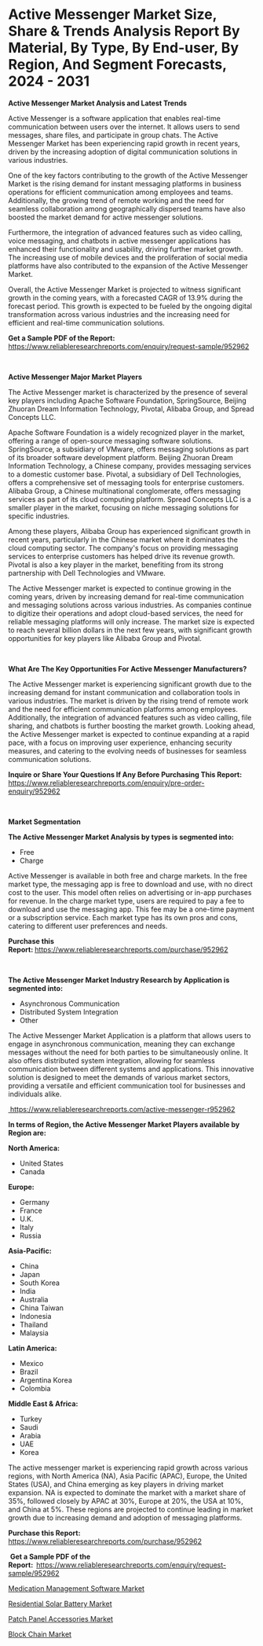 <p><h1>Active Messenger Market Size, Share & Trends Analysis Report By Material, By Type, By End-user, By Region, And Segment Forecasts, 2024 - 2031</h1></p><p><strong>Active Messenger Market Analysis and Latest Trends</strong></p>
<p><p>Active Messenger is a software application that enables real-time communication between users over the internet. It allows users to send messages, share files, and participate in group chats. The Active Messenger Market has been experiencing rapid growth in recent years, driven by the increasing adoption of digital communication solutions in various industries.</p><p>One of the key factors contributing to the growth of the Active Messenger Market is the rising demand for instant messaging platforms in business operations for efficient communication among employees and teams. Additionally, the growing trend of remote working and the need for seamless collaboration among geographically dispersed teams have also boosted the market demand for active messenger solutions.</p><p>Furthermore, the integration of advanced features such as video calling, voice messaging, and chatbots in active messenger applications has enhanced their functionality and usability, driving further market growth. The increasing use of mobile devices and the proliferation of social media platforms have also contributed to the expansion of the Active Messenger Market.</p><p>Overall, the Active Messenger Market is projected to witness significant growth in the coming years, with a forecasted CAGR of 13.9% during the forecast period. This growth is expected to be fueled by the ongoing digital transformation across various industries and the increasing need for efficient and real-time communication solutions.</p></p>
<p><strong>Get a Sample PDF of the Report:&nbsp;</strong> <a href="https://www.reliableresearchreports.com/enquiry/request-sample/952962">https://www.reliableresearchreports.com/enquiry/request-sample/952962</a></p>
<p>&nbsp;</p>
<p><strong>Active Messenger Major Market Players</strong></p>
<p><p>The Active Messenger market is characterized by the presence of several key players including Apache Software Foundation, SpringSource, Beijing Zhuoran Dream Information Technology, Pivotal, Alibaba Group, and Spread Concepts LLC.</p><p>Apache Software Foundation is a widely recognized player in the market, offering a range of open-source messaging software solutions. SpringSource, a subsidiary of VMware, offers messaging solutions as part of its broader software development platform. Beijing Zhuoran Dream Information Technology, a Chinese company, provides messaging services to a domestic customer base. Pivotal, a subsidiary of Dell Technologies, offers a comprehensive set of messaging tools for enterprise customers. Alibaba Group, a Chinese multinational conglomerate, offers messaging services as part of its cloud computing platform. Spread Concepts LLC is a smaller player in the market, focusing on niche messaging solutions for specific industries.</p><p>Among these players, Alibaba Group has experienced significant growth in recent years, particularly in the Chinese market where it dominates the cloud computing sector. The company's focus on providing messaging services to enterprise customers has helped drive its revenue growth. Pivotal is also a key player in the market, benefiting from its strong partnership with Dell Technologies and VMware.</p><p>The Active Messenger market is expected to continue growing in the coming years, driven by increasing demand for real-time communication and messaging solutions across various industries. As companies continue to digitize their operations and adopt cloud-based services, the need for reliable messaging platforms will only increase. The market size is expected to reach several billion dollars in the next few years, with significant growth opportunities for key players like Alibaba Group and Pivotal.</p></p>
<p>&nbsp;</p>
<p><strong>What Are The Key Opportunities For Active Messenger Manufacturers?</strong></p>
<p><p>The Active Messenger market is experiencing significant growth due to the increasing demand for instant communication and collaboration tools in various industries. The market is driven by the rising trend of remote work and the need for efficient communication platforms among employees. Additionally, the integration of advanced features such as video calling, file sharing, and chatbots is further boosting the market growth. Looking ahead, the Active Messenger market is expected to continue expanding at a rapid pace, with a focus on improving user experience, enhancing security measures, and catering to the evolving needs of businesses for seamless communication solutions.</p></p>
<p><strong>Inquire or Share Your Questions If Any Before Purchasing This Report:</strong> <a href="https://www.reliableresearchreports.com/enquiry/pre-order-enquiry/952962">https://www.reliableresearchreports.com/enquiry/pre-order-enquiry/952962</a></p>
<p>&nbsp;</p>
<p><strong>Market Segmentation</strong></p>
<p><strong>The Active Messenger Market Analysis by types is segmented into:</strong></p>
<p><ul><li>Free</li><li>Charge</li></ul></p>
<p><p>Active Messenger is available in both free and charge markets. In the free market type, the messaging app is free to download and use, with no direct cost to the user. This model often relies on advertising or in-app purchases for revenue. In the charge market type, users are required to pay a fee to download and use the messaging app. This fee may be a one-time payment or a subscription service. Each market type has its own pros and cons, catering to different user preferences and needs.</p></p>
<p><strong>Purchase this Report:&nbsp;</strong><a href="https://www.reliableresearchreports.com/purchase/952962">https://www.reliableresearchreports.com/purchase/952962</a></p>
<p>&nbsp;</p>
<p><strong>The Active Messenger Market Industry Research by Application is segmented into:</strong></p>
<p><ul><li>Asynchronous Communication</li><li>Distributed System Integration</li><li>Other</li></ul></p>
<p><p>The Active Messenger Market Application is a platform that allows users to engage in asynchronous communication, meaning they can exchange messages without the need for both parties to be simultaneously online. It also offers distributed system integration, allowing for seamless communication between different systems and applications. This innovative solution is designed to meet the demands of various market sectors, providing a versatile and efficient communication tool for businesses and individuals alike.</p></p>
<p><a href="https://www.reliableresearchreports.com/active-messenger-r952962">&nbsp;https://www.reliableresearchreports.com/active-messenger-r952962</a></p>
<p><strong>In terms of Region, the Active Messenger Market Players available by Region are:</strong></p>
<p>
    <p> <strong> North America: </strong>
        <ul>
            <li>United States</li>
            <li>Canada</li>
        </ul>
        </p> 
    <p> <strong> Europe: </strong>
        <ul>
            <li>Germany</li>
            <li>France</li>
            <li>U.K.</li>
            <li>Italy</li>
            <li>Russia</li>
        </ul>
        </p> 
    <p> <strong> Asia-Pacific: </strong>
        <ul>
            <li>China</li>
            <li>Japan</li>
            <li>South Korea</li>
            <li>India</li>
            <li>Australia</li>
            <li>China Taiwan</li>
            <li>Indonesia</li>
            <li>Thailand</li>
            <li>Malaysia</li>
        </ul>
        </p> 
    <p> <strong> Latin America: </strong>
        <ul>
            <li>Mexico</li>
            <li>Brazil</li>
            <li>Argentina Korea</li>
            <li>Colombia</li>
        </ul>
        </p> 
    <p> <strong> Middle East & Africa: </strong>
        <ul>
            <li>Turkey</li>
            <li>Saudi</li>
            <li>Arabia</li>
            <li>UAE</li>
            <li>Korea</li>
        </ul>
    </p>
    </p>
<p><p>The active messenger market is experiencing rapid growth across various regions, with North America (NA), Asia Pacific (APAC), Europe, the United States (USA), and China emerging as key players in driving market expansion. NA is expected to dominate the market with a market share of 35%, followed closely by APAC at 30%, Europe at 20%, the USA at 10%, and China at 5%. These regions are projected to continue leading in market growth due to increasing demand and adoption of messaging platforms.</p></p>
<p><strong>Purchase this Report: </strong><a href="https://www.reliableresearchreports.com/purchase/952962">https://www.reliableresearchreports.com/purchase/952962</a></p>
<p>&nbsp;<strong>Get a Sample PDF of the Report:&nbsp;&nbsp;</strong><a href="https://www.reliableresearchreports.com/enquiry/request-sample/952962">https://www.reliableresearchreports.com/enquiry/request-sample/952962</a></p>
<p><strong></strong></p>
<p><p><a href="https://github.com/singletonthaxterkelliehr2df/Market-Research-Report-List-2/blob/main/medication-management-software-market.md">Medication Management Software Market</a></p><p><a href="https://www.linkedin.com/pulse/residential-solar-battery-market-comprehensive-assessment-0vzaf?trackingId=NdFAyOgAWt5Z7uLsaaKtmw%3D%3D">Residential Solar Battery Market</a></p><p><a href="https://www.linkedin.com/pulse/patch-panel-accessories-market-size-trends-complete-industry-bu54f?trackingId=xvpM88nLRBbnScX82f6Fjg%3D%3D">Patch Panel Accessories Market</a></p><p><a href="https://github.com/kufem1/Market-Research-Report-List-2/blob/main/block-chain-market.md">Block Chain Market</a></p></p>